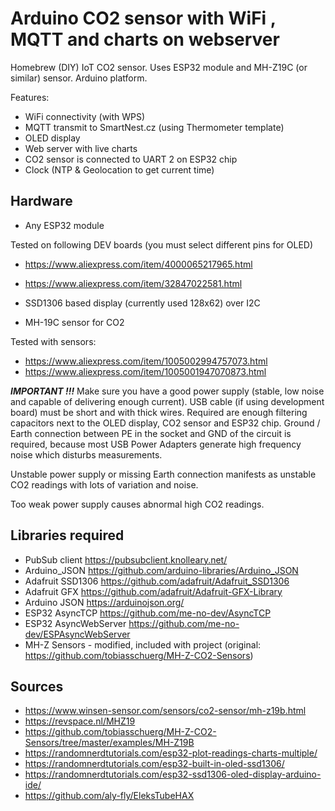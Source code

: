 # Arduino CO2 sensor with WiFi , MQTT and charts on webserver

Homebrew (DIY) IoT CO2 sensor. Uses ESP32 module and MH-Z19C (or similar) sensor. Arduino platform.

Features:
- WiFi connectivity (with WPS)
- MQTT transmit to SmartNest.cz (using Thermometer template)
- OLED display
- Web server with live charts
- CO2 sensor is connected to UART 2 on ESP32 chip
- Clock (NTP & Geolocation to get current time)

## Hardware

- Any ESP32 module

Tested on following DEV boards (you must select different pins for OLED)
- https://www.aliexpress.com/item/4000065217965.html
- https://www.aliexpress.com/item/32847022581.html
    
- SSD1306 based display (currently used 128x62) over I2C
- MH-19C sensor for CO2

Tested with sensors:
- https://www.aliexpress.com/item/1005002994757073.html
- https://www.aliexpress.com/item/1005001947070873.html

***IMPORTANT !!!***
Make sure you have a good power supply (stable, low noise and capable of delivering enough current).
USB cable (if using development board) must be short and with thick wires.
Required are enough filtering capacitors next to the OLED display, CO2 sensor and ESP32 chip.
Ground / Earth connection between PE in the socket and GND of the circuit is required, because most USB Power Adapters generate high frequency noise which disturbs measurements.

Unstable power supply or missing Earth connection manifests as unstable CO2 readings with lots of variation and noise.

Too weak power supply causes abnormal high CO2 readings.

## Libraries required

- PubSub client https://pubsubclient.knolleary.net/
- Arduino_JSON https://github.com/arduino-libraries/Arduino_JSON
- Adafruit SSD1306 https://github.com/adafruit/Adafruit_SSD1306
- Adafruit GFX https://github.com/adafruit/Adafruit-GFX-Library
- Arduino JSON https://arduinojson.org/
- ESP32 AsyncTCP https://github.com/me-no-dev/AsyncTCP
- ESP32 AsyncWebServer https://github.com/me-no-dev/ESPAsyncWebServer
- MH-Z Sensors - modified, included with project (original: https://github.com/tobiasschuerg/MH-Z-CO2-Sensors)

## Sources

- https://www.winsen-sensor.com/sensors/co2-sensor/mh-z19b.html
- https://revspace.nl/MHZ19
- https://github.com/tobiasschuerg/MH-Z-CO2-Sensors/tree/master/examples/MH-Z19B
- https://randomnerdtutorials.com/esp32-plot-readings-charts-multiple/
- https://randomnerdtutorials.com/esp32-built-in-oled-ssd1306/
- https://randomnerdtutorials.com/esp32-ssd1306-oled-display-arduino-ide/
- https://github.com/aly-fly/EleksTubeHAX

